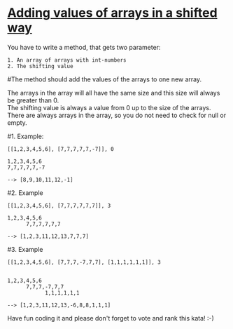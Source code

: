 # [Adding values of arrays in a shifted way](https://www.codewars.com/kata/adding-values-of-arrays-in-a-shifted-way "https://www.codewars.com/kata/57c7231c484cf9e6ac000090")

You have to write a method, that gets two parameter:

```
1. An array of arrays with int-numbers
2. The shifting value
```

#The method should add the values of the arrays to one new array.

The arrays in the array will all have the same size and this size will always be greater than 0.<br>
The shifting value is always a value from 0 up to the size of the arrays.<br>
There are always arrays in the array, so you do not need to check for null or empty.<br>

#1. Example:
```
[[1,2,3,4,5,6], [7,7,7,7,7,-7]], 0

1,2,3,4,5,6
7,7,7,7,7,-7

--> [8,9,10,11,12,-1]
```

#2. Example
```
[[1,2,3,4,5,6], [7,7,7,7,7,7]], 3

1,2,3,4,5,6
      7,7,7,7,7,7

--> [1,2,3,11,12,13,7,7,7]
```

#3. Example
```
[[1,2,3,4,5,6], [7,7,7,-7,7,7], [1,1,1,1,1,1]], 3


1,2,3,4,5,6
      7,7,7,-7,7,7
            1,1,1,1,1,1

--> [1,2,3,11,12,13,-6,8,8,1,1,1]
```

Have fun coding it and please don't forget to vote and rank this kata! :-)